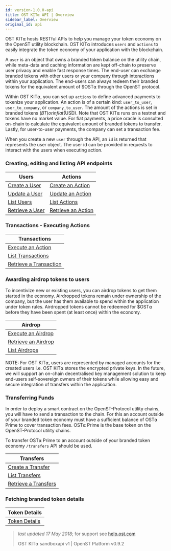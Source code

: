 ```yaml
---
id: version-1.0.0-api
title: OST KIT⍺ API | Overview
sidebar_label: Overview
original_id: api
---
```


OST KIT⍺ hosts RESTful APIs to help you manage your token economy on the OpenST utility blockchain.  OST KIT⍺ introduces `users` and `actions` to easily integrate the token economy of your application with the blockchain.

A `user` is an object that owns a branded token balance on the utility chain, while meta-data and caching information are kept off-chain to preserve user privacy and enable fast response times.  The end-user can exchange branded tokens with other users or your company through interactions within your application.  The end-users can always redeem their branded tokens for the equivalent amount of $OST⍺ through the OpenST protocol.

Within OST KIT⍺, you can set up `actions` to define advanced payments to tokenize your application. An  action is of a certain kind: `user_to_user`, `user_to_company`, or `company_to_user`. The amount of the actions is set in branded tokens ($BT) or in fiat ($USD). Note that OST KIT⍺ runs on a testnet and tokens have no market value.  For fiat payments, a price oracle is consulted on-chain to calculate the equivalent amount of branded tokens to transfer.  Lastly, for user-to-user payments, the company can set a transaction fee.

When you create a new `user` through the API, an `id` is returned that represents the user object.  The user id can be provided in requests to interact with the users when executing action.

### Creating, editing and listing API endpoints

| Users          | Actions         |
|----------------|---------------------------|
| [Create a User](/docs/api_users_create.html)  | [Create an Action](/docs/api_actions_create.html)   |
| [Update a User](/docs/api_users_edit.html)      | [Update an Action](/docs/api_actions_update.html)       |
| [List Users](/docs/api_users_list.html)      | [List Actions](/docs/api_actions_list.html)       |
| [Retrieve a User](/docs/api_users_list.html) | [Retrieve an Action](/docs/api_actions_retrieve.html) |

### Transactions - Executing Actions

| Transactions       |
|---------------------------|
| [Execute an Action](/docs/api_action_execute.html) |
| [List Transactions](/docs/api_transaction_list.html)   |
| [Retrieve a Transaction](/docs/api_transaction_retrieve.html) |

### Awarding airdrop tokens to users

To incentivize new or existing users, you can airdrop tokens to get them started in the economy. Airdropped tokens remain under ownership of the company, but the user has them available to spend within the application under token rules.  Airdropped tokens cannot be redeemed for $OST⍺ before they have been spent (at least once) within the economy.

| Airdrop        |
|----------------|
| [Execute an Airdrop](/docs/api_airdrop_execute.html)     |
| [Retrieve an Airdrop](/docs/api_airdrop_retrieve.html)   |
| [List Airdrops](/docs/api_airdrop_list.html)   |

NOTE: For OST KIT⍺, users are represented by managed accounts for the created users i.e. OST KIT⍺ stores the encrypted private keys. In the future, we will support an on-chain decentralised key management solution to keep end-users self-sovereign owners of their tokens while allowing easy and secure integration of transfers within the application.

### Transferring Funds

In order to deploy a smart contract on the OpenST-Protocol utility chains, you will have to send a transaction to the chain. For this an account outside of your branded token economy must have a sufficient balance of OST⍺ Prime to cover transaction fees. OST⍺ Prime is the base token on the OpenST-Protocol utility chains.

To transfer OST⍺ Prime to an account outside of your branded token economy `/transfers` API should be used.

|Transfers |
|---------------|
| [Create a Transfer](/docs/api_transfers_create.html) |
| [List Transfers](/docs/api_transfers_list.html) |
| [Retrieve a Transfers](/docs/api_transfers_retrieve.html) |

### Fetching branded token details
| Token Details |
|----------------|
| [Token Details](/docs/api_token.html)|


>_last updated 17 May 2018_; for support see [help.ost.com](help.ost.com)
>
> OST KIT⍺ sandboxapi v1 | OpenST Platform v0.9.2
